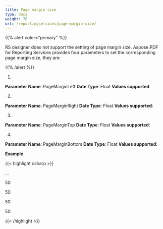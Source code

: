 ```yaml
---
title: Page margin size
type: docs
weight: 70
url: /reportingservices/page-margin-size/
---
```


{{% alert color="primary" %}}

RS designer does not support the setting of page margin size. Aspose.PDF for Reporting Services provides four parameters to set the corresponding page margin size, they are:

{{% /alert %}}

1)
**Parameter Name**: PageMarginLeft
**Date Type**: Float
**Values supported**:

2)
**Parameter Name**: PageMarginRight
**Date Type**: Float
**Values supported**:

3)
**Parameter Name**: PageMarginTop
**Date Type**: Float
**Values supported**:

4)
**Parameter Name**: PageMarginBottom
**Date Type**: Float
**Values supported**:

**Example**

{{< highlight csharp >}}

 <Render>

...

<Extension Name="APPDF" Type=" Aspose.PDF.ReportingServices.Renderer,Aspose.PDF.ReportingServices">

<Configuration>

<PageMarginLeft >50</PageMarginLeft>

 <PageMarginRight >50</PageMarginRight>

 <PageMarginTop >50</PageMarginTop>

 <PageMarginBottom >50</PageMarginBottom>

</Configuration>

</Extension>

</Render>



{{< /highlight >}}
